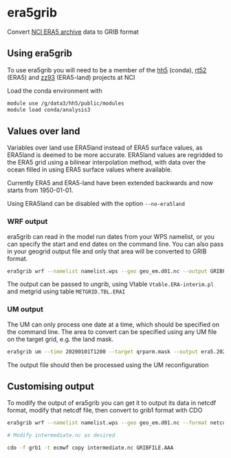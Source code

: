 # era5grib
Convert [NCI ERA5 archive](https://opus.nci.org.au/display/ERA5/ERA5+Community+Home) data to GRIB format

## Using era5grib

To use era5grib you will need to be a member of the [hh5](https://my.nci.org.au/mancini/project/hh5/join) (conda), [rt52](https://my.nci.org.au/mancini/project/rt52/join) (ERA5) and [zz93](https://my.nci.org.au/mancini/project/zz93/join) (ERA5-land) projects at NCI

Load the conda environment with
```bash
module use /g/data3/hh5/public/modules
module load conda/analysis3
```

## Values over land

Variables over land use ERA5land instead of ERA5 surface values, as ERA5land is deemed to be more accurate.
ERA5land values are regridded to the ERA5 grid using a bilinear interpolation method, with data over the ocean filled in using ERA5 surface values where available.

Currently ERA5 and ERA5-land have been extended backwards and now starts from 1950-01-01.

Using ERA5land can be disabled with the option `--no-era5land`

### WRF output

era5grib can read in the model run dates from your WPS namelist, or you can specify the start and end dates on the command line.
You can also pass in your geogrid output file and only that area will be converted to GRIB format.

```bash
era5grib wrf --namelist namelist.wps --geo geo_em.d01.nc --output GRIBFILE.AAA
```

The output can be passed to ungrib, using Vtable `Vtable.ERA-interim.pl` and metgrid using table `METGRID.TBL.ERAI`

### UM output

The UM can only process one date at a time, which should be specified on the command line.
The area to convert can be specified using any UM file on the target grid, e.g. the land mask.

```bash
era5grib um --time 20200101T1200 --target qrparm.mask --output era5.20200101T1200.grib
```

The output file should then be processed using the UM reconfiguration

## Customising output

To modify the output of era5grib you can get it to output its data in netcdf format, modify that netcdf file, then convert to grib1 format with CDO

```bash
era5grib wrf --namelist namelist.wps --geo geo_em.d01.nc --format netcdf --output intermediate.nc

# Modify intermediate.nc as desired

cdo -f grb1 -t ecmwf copy intermediate.nc GRIBFILE.AAA
```
